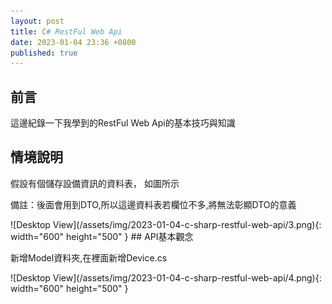 ```yaml
---
layout: post
title: C# RestFul Web Api
date: 2023-01-04 23:36 +0800
published: true 
---
```

## 前言
<p>這邊紀錄一下我學到的RestFul Web Api的基本技巧與知識</p>


## 情境說明
<p>假設有個儲存設備資訊的資料表， 如圖所示</p>
<p>備註：後面會用到DTO,所以這邊資料表若欄位不多,將無法彰顯DTO的意義</p>
![Desktop View](/assets/img/2023-01-04-c-sharp-restful-web-api/3.png){: width="600" height="500" }
## API基本觀念
<p>新增Model資料夾,在裡面新增Device.cs</p>
![Desktop View](/assets/img/2023-01-04-c-sharp-restful-web-api/4.png){: width="600" height="500" }
<script  type='text/javascript' src=''>

    public class Device
    {
        public int Id { get; set; }
        public int DeviceTypeId { get; set; } //設備類型
        public string ItemName { get; set; } //設備品名
        public string ItemDescription { get; set; } //物品描述
        public string PCName { get; set; } //電腦名稱
        public string AssetId { get; set; } //設備編號
        public int DeviceStatusId { get; set; }//狀態Id
        public int LocationId { get; set; } //設備ID
        public DateTime? WarehousingDate { get; set; } //入庫時間
        public string Custodian { get; set; } //保管人-代號
        public string CustodianName { get; set; }//保管人-姓名
        public string Department { get; set; }//部門編號
        public string DepartmentName { get; set; }//部門名稱
        public string Brand { get; set; }//設備品牌1
        public string Model { get; set; }//設備品牌2
        public string SerialNo { get; set; }//設備序號
        public string System { get; set; }//系統
        public string Ram { get; set; }//RAM
        public string Disk { get; set; }//硬碟
        public string OfficeVersion { get; set; }//Office版本
        public string Mac01 { get; set; }//無線Mac
        public string Mac02 { get; set; }//有線Mac
        public string Remark { get; set; }//備註
        public string Borrower { get; set; }//借用人工號
        public string BorrowerName { get; set; }//借用人姓名
        public DateTime? BorrowingDate { get; set; }//借用日期
    }


### 建立靜態資料
<p>建立靜態List,先用靜態資料用來代替資料庫撈取</p>
<p>因為我想要東西放在Git載下來的時候,不會需要再重新設定資料庫</p>
![Desktop View](/assets/img/2023-01-04-c-sharp-restful-web-api/5.png){: width="600" height="500" }
<script  type='text/javascript' src=''>

    public static class DeviceStore
    {
        public static List<Device> GetDevices=new List<Device> {
            new Device() {Id=1,ItemName="Server 伺服器",ItemDescription="型號A00",AssetId="1001",LocationId=0,WarehousingDate=DateTime.Now,Custodian="A001",CustodianName="保管人A",Brand="",Model="",SerialNo="",System="",Ram="",Disk="",OfficeVersion="",Mac01="",Mac02="",Remark="",Borrower="",BorrowerName="",Department="",DepartmentName="",PCName="" },
            new Device() {Id=2,ItemName="筆電A",ItemDescription="型號A01",AssetId="1101",LocationId=0,WarehousingDate=DateTime.Now,Custodian="A001",CustodianName="保管人A",Brand="",Model="",SerialNo="",System="",Ram="",Disk="",OfficeVersion="",Mac01="",Mac02="",Remark="",Borrower="",BorrowerName="",Department="",DepartmentName="",PCName="" },
            new Device() {Id=3,ItemName="桌電A",ItemDescription="型號A02",AssetId="1010",LocationId=0,WarehousingDate=DateTime.Now,Custodian="A001",CustodianName="保管人A",Brand="",Model="",SerialNo="",System="",Ram="",Disk="",OfficeVersion="",Mac01="",Mac02="",Remark="",Borrower="",BorrowerName="",Department="",DepartmentName="",PCName="" },
            new Device() {Id=4,ItemName="顯示器A",ItemDescription="型號A03",AssetId="1011",LocationId=0,WarehousingDate=DateTime.Now,Custodian="A001",CustodianName="保管人A",Brand="",Model="",SerialNo="",System="",Ram="",Disk="",OfficeVersion="",Mac01="",Mac02="",Remark="",Borrower="",BorrowerName="",Department="",DepartmentName="",PCName="" },
            new Device() {Id=5,ItemName="投影機A",ItemDescription="型號A04",AssetId="1111",LocationId=0,WarehousingDate=DateTime.Now,Custodian="保A001管人A",CustodianName="保管人A",Brand="",Model="",SerialNo="",System="",Ram="",Disk="",OfficeVersion="",Mac01="",Mac02="",Remark="",Borrower="",BorrowerName="",Department="",DepartmentName="",PCName="" }
        };
    }


### 建立DTO

<p>新增DeviceDto.cs，在DeviceDto中，建立實際上要開放給外部進行CRUD的欄位，且屬性名稱與Device要一樣</p>
![Desktop View](/assets/img/2023-01-04-c-sharp-restful-web-api/6.png){: width="600" height="500" }
<script  type='text/javascript' src=''>

    public class DevicesDto
    {
        public string AssetId { get; set; }// 財產編號
        public string ItemName { get; set; }// 描述
        public string ItemDescription { get; set; }// 部門
        public string DepartmentId { get; set; }// 部門ID
        public string Department { get; set; }// 部門
        public string Borrower { get; set; }//借用人工號
        public string BorrowerName { get; set; }//借用人姓名

    }


### 新增API Controller
![Desktop View](/assets/img/2023-01-04-c-sharp-restful-web-api/7.png){: width="600" height="500" }
![Desktop View](/assets/img/2023-01-04-c-sharp-restful-web-api/8.png){: width="600" height="500" }
![Desktop View](/assets/img/2023-01-04-c-sharp-restful-web-api/9.png){: width="600" height="500" }

### 定義Route和Http Type

<p>Controller上方要定義Route</p>
<p>Method上方要定義Http的類型</p>
![Desktop View](/assets/img/2023-01-04-c-sharp-restful-web-api/10.png){: width="600" height="500" }

### 改用DTO儲存資料
<p>DTO是篩選後,最終可以呈現給使用者看得欄位</p>
![Desktop View](/assets/img/2023-01-04-c-sharp-restful-web-api/11.png){: width="600" height="500" }

### Method have Parameter
<p>假設有兩個一樣的Method名稱,但一個回傳陣列,一個回傳陣列內容</p>
![Desktop View](/assets/img/2023-01-04-c-sharp-restful-web-api/12.png){: width="600" height="500" }

### 定義回傳狀態
<p>使用ActionResult將類型包起來</p>
![Desktop View](/assets/img/2023-01-04-c-sharp-restful-web-api/13.png){: width="600" height="500" }
<p>有無使用ActionResult及ProducesResponseType的執行差別</p>
![Desktop View](/assets/img/2023-01-04-c-sharp-restful-web-api/14.png){: width="600" height="500" }

### 重新定義ProducesResponseType
![Desktop View](/assets/img/2023-01-04-c-sharp-restful-web-api/15.png){: width="600" height="500" }
<script  type='text/javascript' src=''>

    [ProducesResponseType(StatusCodes.Status200OK)]
    [ProducesResponseType(StatusCodes.Status400BadRequest)]
    [ProducesResponseType(StatusCodes.Status404NotFound)]


### HttpPost
![Desktop View](/assets/img/2023-01-04-c-sharp-restful-web-api/16.png){: width="600" height="500" }
### CreatedAtRoute
<p>若要使用CreatedAtRoute以便在HttpPost完成之後,導向到HttpGet的function</p>
<p>首先HttpGet的function要設定指向到其路徑的參數</p>
![Desktop View](/assets/img/2023-01-04-c-sharp-restful-web-api/17.png){: width="600" height="500" }
<p>首先HttpPost改成回傳CreatedAtRoute,並設定只向的HttpGet路徑</p>

![Desktop View](/assets/img/2023-01-04-c-sharp-restful-web-api/18.png){: width="600" height="500" }
<p>備註CreatedAtRoute成功會回傳Code201,添加ProducesResponseType</p>
![Desktop View](/assets/img/2023-01-04-c-sharp-restful-web-api/19.png){: width="600" height="500" }

### Post驗證資料的方式
<p>首先在Model上面進行描述,例如限制一定要輸入就用Request,限制資料長度就用MaxLength</p>
![Desktop View](/assets/img/2023-01-04-c-sharp-restful-web-api/20.png){: width="600" height="500" }
<p>然後再Controller 使用ModelState.IsValid進行驗證</p>
<p>備註Controller有加上ApiController的描述會自動進行驗證,否則得用ModelState.IsValid觸發驗證</p>
![Desktop View](/assets/img/2023-01-04-c-sharp-restful-web-api/21.png){: width="600" height="500" }
<script  type='text/javascript' src=''>

    if (!ModelState.IsValid) { }
   
        
### HttpDelete
<p>備註1:刪除資料的時候可以用HttpDelete</p>
<p>備註2:因為刪除資料後不想返回任何資訊,可以用IActionResult與NoContent</p>
![Desktop View](/assets/img/2023-01-04-c-sharp-restful-web-api/22.png){: width="600" height="500" }


### 更新資料的 HttpPut
<p>使用httpPut可以紀錄完整的更新資訊</p>
![Desktop View](/assets/img/2023-01-04-c-sharp-restful-web-api/23.png){: width="600" height="500" }
<script  type='text/javascript' src=''>

    [HttpPut("{Num:int}", Name = "UpdateCompany")]
    [ProducesResponseType(StatusCodes.Status204NoContent)]
    [ProducesResponseType(StatusCodes.Status404NotFound)]
    [ProducesResponseType(StatusCodes.Status400BadRequest)]
    public IActionResult UpadteCompany(int Num,[FromBody]Company company )
    {
        if(company==null || Num!=company.id) return BadRequest();
        //更新資料庫的商業邏輯
        var tempBU = CompanyStore.CompanyList.FirstOrDefault(c => c.id == Num);
        tempBU.Name= company.Name;
        tempBU.Description= company.Description;
        return NoContent();
    }



### 更新資料的 HttpPatch
<p>使用httpPatch只更新完整資料表中的其中一個欄位的資料</p>
使用JsonPath
<script  type='text/javascript' src=''>

    NuGet\Install-Package JsonPath.Net -Version 0.3.1

以及Mvc.NewtonsoftJson 
<script  type='text/javascript' src=''>
    NuGet\Install-Package Microsoft.AspNetCore.Mvc.NewtonsoftJson -Version 7.0.1


<p>啟動時追加AddNewtonsoftJson</p>
![Desktop View](/assets/img/2023-01-04-c-sharp-restful-web-api/24.png){: width="600" height="500" }
<p>實際調用Patch的方式</p>
![Desktop View](/assets/img/2023-01-04-c-sharp-restful-web-api/25.png){: width="600" height="500" }
<script  type='text/javascript' src=''>

    [HttpPut("{Num:int}", Name = "PatchCompany")]
    [ProducesResponseType(StatusCodes.Status204NoContent)]
    [ProducesResponseType(StatusCodes.Status404NotFound)]
    [ProducesResponseType(StatusCodes.Status400BadRequest)]
    public IActionResult UpadteByJsonPatchCompany(int Num, JsonPatchDocument<Company> PatchCompany)
    {
        if (PatchCompany==null || Num==0) return BadRequest();
        var tempBU = CompanyStore.CompanyList.FirstOrDefault(c => c.id == Num);
        PatchCompany.ApplyTo(tempBU, ModelState);
        if (!ModelState.IsValid) return BadRequest(ModelState);

        return NoContent();
    }



### 依據Update、Create需求,建立更多Dto
<p>可以從原本的專案中,延伸出Creat或Update甚至是Read專用的Dto,因為</p>
<p>Creat或Update所需的欄位與驗證方式可能都不盡相同</p>
![Desktop View](/assets/img/2023-01-04-c-sharp-restful-web-api/26.png){: width="600" height="500" }
<p></p>

### Sync to Async
<p>除了前贅需要+Async之外,要記得使用Task把原本的回傳型態包起來</p>
![Desktop View](/assets/img/2023-01-04-c-sharp-restful-web-api/27.png){: width="600" height="500" }

### AutoMapper And Dto
<p>假設這是我的資料庫,可以透過function得到當前資料,並使用Add追加新的資料</p>
<p>加入await async 也是為了Demo使用非同步處理資料庫</p>
![Desktop View](/assets/img/2023-01-04-c-sharp-restful-web-api/28.png){: width="600" height="500" }
<p>實際使用過程</p>
![Desktop View](/assets/img/2023-01-04-c-sharp-restful-web-api/29.png){: width="600" height="500" }

## 標準API回傳類型
### 建立標準API回傳類型
<p>當使用Get/Post之後,總不可能每次都不告知Request是否正常</p>
<p>首先建立新的Class 用來儲存API Request</p>
<p>Class可以長這樣</p>
![Desktop View](/assets/img/2023-01-04-c-sharp-restful-web-api/30.png){: width="600" height="500" }
<script  type='text/javascript' src=''>

    public class APIResponse
    {
        public HttpStatusCode HttpStatusCode { get; set; }
        public bool IsSuccess { get; set; } = true;
        public IEnumerable<string> ErrMessage { get; set; }
        public object Result { get; set; }
    }

### 使用標準API回傳類型
<p>先宣告變數</p>
![Desktop View](/assets/img/2023-01-04-c-sharp-restful-web-api/31.png){: width="600" height="500" }

<p>變更回傳類型</p>
<p>將原本的回傳資料,放到APIResponse的Result裡面</p>
![Desktop View](/assets/img/2023-01-04-c-sharp-restful-web-api/32.png){: width="600" height="500" }

### 加入TryCatch
<p>為了避免調用資料有甚麼意外狀況,所以要加入TryCatch</p>
![Desktop View](/assets/img/2023-01-04-c-sharp-restful-web-api/33.png){: width="600" height="500" }

## 建立API專案中,並實現Token驗證

<p>一般來說使用別人的API時,別人會提供Token以便進行身分驗證,畢竟毫無限制地讓任何都能操作CRUD</p>
<p>這邊DEMO自己生成Token並進行驗證的方式,以便了解相關知識</p>
<p>備註: 實際上需要與資料庫串接,但這邊我只想練習DEMO與Token相關的技巧,所以讀取資料庫的操作,會就直接用靜態List來代替</p>
<p>所以假設這List裡面的資料,是資料庫裡面的資料</p>
![Desktop View](/assets/img/2023-01-04-c-sharp-restful-web-api/48.png){: width="600" height="500" }
### 建立API專案
<p>選擇建立API</p>
![Desktop View](/assets/img/2023-01-04-c-sharp-restful-web-api/1.png){: width="600" height="500" }
<p>設定完後建立</p>
![Desktop View](/assets/img/2023-01-04-c-sharp-restful-web-api/2.png){: width="600" height="500" }

### 建立商業邏輯Dto
如下
<script  type='text/javascript' src=''>

    //CreatDevicesDto.cs
    public class CreatDevicesDto
    {
        public int Id { get; set; }
        public int DeviceTypeId { get; set; } //設備類型
        public string ItemName { get; set; } //設備品名
        public string ItemDescription { get; set; } //物品描述
    }
    //Devices.cs
    public class Devices
    {
        public int Id { get; set; }
        public int DeviceTypeId { get; set; } //設備類型
        public string ItemName { get; set; } //設備品名
        public string ItemDescription { get; set; } //物品描述
        public string PCName { get; set; } //電腦名稱
        public string AssetId { get; set; } //設備編號
        public int DeviceStatusId { get; set; }//狀態Id
        public int LocationId { get; set; } //設備ID
        public DateTime? WarehousingDate { get; set; } //入庫時間
        public string Custodian { get; set; } //保管人-代號
        public string CustodianName { get; set; }//保管人-姓名
        public string Department { get; set; }//部門編號
        public string DepartmentName { get; set; }//部門名稱
        public string Brand { get; set; }//設備品牌1
        public string Model { get; set; }//設備品牌2
        public string SerialNo { get; set; }//設備序號
        public string System { get; set; }//系統
        public string Ram { get; set; }//RAM
        public string Disk { get; set; }//硬碟
        public string OfficeVersion { get; set; }//Office版本
        public string Mac01 { get; set; }//無線Mac
        public string Mac02 { get; set; }//有線Mac
        public string Remark { get; set; }//備註
        public string Borrower { get; set; }//借用人工號
        public string BorrowerName { get; set; }//借用人姓名
        public DateTime? BorrowingDate { get; set; }//借用日期
    }
    //DevicesDto.cs
    public class DevicesDto
    {
        public string AssetId { get; set; }// 財產編號
        public string ItemName { get; set; }// 描述
        public string ItemDescription { get; set; }// 部門
        public string DepartmentId { get; set; }// 部門ID
        public string Department { get; set; }// 部門
        public string Borrower { get; set; }//借用人工號
        public string BorrowerName { get; set; }//借用人姓名
    }

### 建立商業邏輯假資料
如下
<script  type='text/javascript' src=''>

    //DeviceStore.cs
    public class DeviceList
    {
        public async Task<List<DevicesDto>> GetDevices()
        {
            return  new List<DevicesDto> {
            new DevicesDto() {ItemName="Server 伺服器",ItemDescription="型號A00",AssetId="1001",Borrower="",BorrowerName="",Department=""},
            new DevicesDto() {ItemName="筆電A",ItemDescription="型號A01",AssetId="1101",Borrower="",BorrowerName="",Department="" },
            new DevicesDto() {ItemName="桌電A",ItemDescription="型號A02",AssetId="1010",Borrower="",BorrowerName="",Department="" },
            new DevicesDto() {ItemName="顯示器A",ItemDescription="型號A03",AssetId="1011",Borrower="",BorrowerName="",Department="" },
            new DevicesDto() {ItemName="投影機A",ItemDescription="型號A04",AssetId="1111",Borrower="",BorrowerName="",Department="" }
            };
        }
    }



### 建立登入系統
![Desktop View](/assets/img/2023-01-04-c-sharp-restful-web-api/45.png){: width="600" height="500" }
<script  type='text/javascript' src=''>

    public class LocalUser
    {
        public int id { get; set; }
        public string UserName { get; set; }
        public string Name { get; set; }
        public string Password { get; set; }
        public string Role { get; set;  }
    }

<p>登入請求</p>
![Desktop View](/assets/img/2023-01-04-c-sharp-restful-web-api/46.png){: width="600" height="500" }
<script  type='text/javascript' src=''>

    public class LoginRequestDTO
    {
        public string UserName { get; set; }
        public string Password { get; set; }
    }

<p>登入響應</p>
![Desktop View](/assets/img/2023-01-04-c-sharp-restful-web-api/47.png){: width="600" height="500" }
<script  type='text/javascript' src=''>

    public class LoginResponseDTO
    {
        public LocalUser User { get; set; }
        public string Token { get; set; }
    }

<p>註冊請求</p>
![Desktop View](/assets/img/2023-01-04-c-sharp-restful-web-api/48.png){: width="600" height="500" }
<script  type='text/javascript' src=''>

    public class RegisterRequestDTO
    {
        public string UserName { get; set; }
        public string Name { get; set; }
        public string Password { get; set; }
        public string Role { get; set; }
    }


### 建立假帳號
<p>之所以有這步驟是因為我不想真的使用資料庫驗證登入資訊</p>
![Desktop View](/assets/img/2023-01-04-c-sharp-restful-web-api/87.png){: width="600" height="500" }
<script  type='text/javascript' src=''>

    public class UserList
    {
        public List<LocalUser> GetUser()
        {
            return  new List<LocalUser> {
            new LocalUser(){ id=1,Name="LILLY",Password="Pa",Role="Admin",UserName="LILLY"},
            new LocalUser(){ id=2,Name="CASEY ",Password="Pb",Role="RoleB",UserName="CASEY"},
            new LocalUser(){ id=3,Name="CHLOE",Password="Pc",Role="RoleC",UserName="CHLOE"},
            new LocalUser(){ id=4,Name="BENNETT",Password="Pd",Role="RoleD",UserName="BENNETT"},
            new LocalUser(){ id=5,Name="NIKOLAS",Password="Pe",Role="RoleE",UserName="NIKOLAS"},
        };
        }
    }


### 建立API標準回傳
![Desktop View](/assets/img/2023-01-04-c-sharp-restful-web-api/30.png){: width="600" height="500" }
<script  type='text/javascript' src=''>

    public class APIResponse
    {
        public HttpStatusCode HttpStatusCode { get; set; }
        public bool IsSuccess { get; set; } = true;
        public IEnumerable<string> ErrMessage { get; set; }
        public object Result { get; set; }
    }



### Appsettings.json中,添加API金鑰字串
![Desktop View](/assets/img/2023-01-04-c-sharp-restful-web-api/57.png){: width="600" height="500" }
<script  type='text/javascript' src=''>

    "ApiSettings": {
      "Secret": "this is my custom Secret key for authentication"
    }

<p>備註:字串不夠長,會跑出Error</p>
[解決方式](https://stackoverflow.com/questions/47279947/idx10603-the-algorithm-hs256-requires-the-securitykey-keysize-to-be-greater)

### 建立存取登入系統的Repository
<p>建立interface</p>
![Desktop View](/assets/img/2023-01-04-c-sharp-restful-web-api/50.png){: width="600" height="500" }
<script  type='text/javascript' src=''>

    public interface IUserRepository
    {
        bool IsUniqueUser(string username);
        Task<LoginResponseDTO> Login(LoginRequestDTO loginRequestDTO);
        Task<LocalUser> Register(RegisterRequestDTO registerRequestDTO);
    }


<p>安裝Tokens.Jwt </p>
![Desktop View](/assets/img/2023-01-04-c-sharp-restful-web-api/51.png){: width="600" height="500" }
<script  type='text/javascript' src=''>

    NuGet\Install-Package System.IdentityModel.Tokens.Jwt -Version 6.25.1

<p>實現Class</p>
![Desktop View](/assets/img/2023-01-04-c-sharp-restful-web-api/52.png){: width="600" height="500" }
<script  type='text/javascript' src=''>

    public class UserRepository : IUserRepository
    {
        private string secretKey;
        public UserRepository(IConfiguration configuration)
        {
            this.secretKey = configuration.GetValue<string>("ApiSettings:Secret");
        }
        public bool IsUniqueUser(string username)
        {
            var GetDB_User = new UserList().GetUser(); /*與DB有關的部分*/
            var user = GetDB_User.FirstOrDefault(c=>c.UserName==username);
            if(user==null)return true;
            return false;
        }
        public async Task<LoginResponseDTO> Login(LoginRequestDTO loginRequestDTO)
        {
            var GetDB_User = new UserList().GetUser(); /*與DB有關的部分*/
            var user = GetDB_User.FirstOrDefault(c=>c.UserName.ToLower()== loginRequestDTO.UserName.ToLower()&&
            c.Password==loginRequestDTO.Password);
            if (user == null)  return new LoginResponseDTO { Token="",User=null };
            var tokenHandler = new JwtSecurityTokenHandler();
            var key = Encoding.ASCII.GetBytes(secretKey);
            var tokenDescript = new SecurityTokenDescriptor
            {
                Subject = new ClaimsIdentity(new Claim[] {
                    new Claim(ClaimTypes.Name, user.id.ToString()),
                    new Claim(ClaimTypes.Role,user.Role)
                }),
                Expires = DateTime.Now.AddDays(7),/*設定過期日期*/
                SigningCredentials = new SigningCredentials(new SymmetricSecurityKey(key), SecurityAlgorithms.HmacSha256Signature)
            };
            var token = tokenHandler.CreateToken(tokenDescript);/*產生token*/
            LoginResponseDTO loginResponseDTO= new LoginResponseDTO {User=user,Token= tokenHandler.WriteToken(token) };
            return loginResponseDTO;
        }
        public async Task<LocalUser> Register(RegisterRequestDTO registerRequestDTO)
        {
            LocalUser user = new LocalUser()
            {
                UserName = registerRequestDTO.UserName,
                Password = registerRequestDTO.Password,
                Name = registerRequestDTO.Name,
                Role = registerRequestDTO.Role
            };
            var GetDB_User = new UserList().GetUser(); /*與DB有關的部分*/
            GetDB_User.Add(user);
            return user;

        }
    }


### 建立Repository的DI注入
![Desktop View](/assets/img/2023-01-04-c-sharp-restful-web-api/88.png){: width="600" height="500" }
<script  type='text/javascript' src=''>

    builder.Services.AddScoped<IUserRepository, UserRepository>();



### 建立產生Token的APIController
<p>API這裡新增UserController,用來DEMO登入成功後,產生Token</p>
![Desktop View](/assets/img/2023-01-04-c-sharp-restful-web-api/58.png){: width="600" height="500" }
<script  type='text/javascript' src=''>

        [Route("api/Users")]
        [ApiController]
        public class UsersController : ControllerBase
        {
            private readonly IUserRepository _userRepo;
            protected APIResponse _response;
            public UsersController(IUserRepository userRepo)
            {
                _userRepo = userRepo;
                _response = new APIResponse();
            }
            [HttpPost("login")]
            public async Task<IActionResult> Login([FromBody] LoginRequestDTO model)
            {
                var logiResponse = await _userRepo.Login(model);

                _response.HttpStatusCode = HttpStatusCode.OK;
                _response.IsSuccess = true;
                _response.Result=logiResponse;
                return Ok(_response);
            }
        }


### 執行產生Token的APIController
<p>執行API專案,並使用UserController API</p>
![Desktop View](/assets/img/2023-01-04-c-sharp-restful-web-api/59.png){: width="600" height="500" }

## API與角色權限

### 建立簡單的API

也可以使用下列語句測試
<script  type='text/javascript' src=''>

    [Route("api/Device")]
    [ApiController]
    public class DeviceController : ControllerBase
    {
        protected APIResponse _response;

        public DeviceController()
        {
            this._response = new APIResponse();
        }

        [HttpGet]
        [Authorize(Roles = "Admin")]
        public async Task<ActionResult<APIResponse>> GetDevices() 
        {
            try
            {
                var result = await new DeviceList().GetDevices();
                _response.Result = result;
                _response.HttpStatusCode = System.Net.HttpStatusCode.OK;
                return Ok(_response);
            }
            catch (Exception ex)
            {
                _response.IsSuccess= false;
                _response.ErrMessage =new List<string>() { ex.ToString()};
            }
            return _response;
        }
    }



### 設定API存取權限
![Desktop View](/assets/img/2023-01-04-c-sharp-restful-web-api/53.png){: width="600" height="500" }
<script  type='text/javascript' src=''>

    [Authorize(Roles ="Admin")]


### 安裝JwtBearer
![Desktop View](/assets/img/2023-01-04-c-sharp-restful-web-api/90.png){: width="600" height="500" }
<script  type='text/javascript' src=''>

    NuGet\Install-Package Microsoft.AspNetCore.Authentication.JwtBearer -Version 7.0.2



### 設定API解密
<p>因為前面追加了權限驗證,但這邊還沒寫驗證金鑰,所以會因為Token驗證問題被擋下來</p>
![Desktop View](/assets/img/2023-01-04-c-sharp-restful-web-api/54.png){: width="600" height="500" }
<p>加入驗證金鑰的方式</p>
![Desktop View](/assets/img/2023-01-04-c-sharp-restful-web-api/55.png){: width="600" height="500" }
<script  type='text/javascript' src=''>

    var key = builder.Configuration.GetValue<string>("ApiSettings:Secret");
    builder.Services.AddAuthentication(x => { 
    x.DefaultAuthenticateScheme= JwtBearerDefaults.AuthenticationScheme;
        x.DefaultChallengeScheme= JwtBearerDefaults.AuthenticationScheme;
    }).AddJwtBearer(c => {
                c.RequireHttpsMetadata = false;
                c.SaveToken = true;
                c.TokenValidationParameters = new Microsoft.IdentityModel.Tokens.TokenValidationParameters { 
                IssuerSigningKey=new SymmetricSecurityKey(Encoding.ASCII.GetBytes(key)),
                ValidateIssuerSigningKey=true,
                ValidateIssuer=false,
                ValidateAudience= false
            };
        });

### 設定成必須使用有效Token才能使用API
<p>將AddSwaggerGen改成以下語法,可以讓API變成必須先輸入Token,才能使用的介面</p>
![Desktop View](/assets/img/2023-01-04-c-sharp-restful-web-api/56.png){: width="600" height="500" }
<script  type='text/javascript' src=''>

    builder.Services.AddSwaggerGen(c => {
        c.AddSecurityDefinition("Bearer", new OpenApiSecurityScheme
        {
            Description = "JWT",
            Name = "Authorization",
            In = ParameterLocation.Header,
            Scheme = "Bearer"
        });
        c.AddSecurityRequirement(new OpenApiSecurityRequirement()
        {
            {
            new OpenApiSecurityScheme{
                Reference=new OpenApiReference{ Type=ReferenceType.SecurityScheme,Id="Bearer"},
                Scheme="oauth2",
                Name="Bearer",
                In = ParameterLocation.Header
                },
            new List<string>()
            }
        });
    });

### 啟用UseAuthentication
![Desktop View](/assets/img/2023-01-04-c-sharp-restful-web-api/92.png){: width="600" height="500" }
<script  type='text/javascript' src=''>

    app.UseAuthentication();



### 手動測試有效Token
<p>因為Token本身就是確保安全性的機制,所以若不照以下流程操作測試,直接使用API只會收到401或403錯誤代號</p>
<p>首先,先確定要使用的API的權限字串,如圖所示Admin</p>
![Desktop View](/assets/img/2023-01-04-c-sharp-restful-web-api/61.png){: width="600" height="500" }

<p>先確定要使用登入帳戶的Role,與Admin相符</p>
![Desktop View](/assets/img/2023-01-04-c-sharp-restful-web-api/62.png){: width="600" height="500" }
<p>介面中,產生Token並複製Token的方式 詳見~~~</p>

<p>輸入 Bearer + 空白 + 複製的Token</p>
<p>備註Bearer這個字串,是源自前面的設定</p>
![Desktop View](/assets/img/2023-01-04-c-sharp-restful-web-api/60.png){: width="600" height="500" }
<p>執行須有Admin權限的API</p>
![Desktop View](/assets/img/2023-01-04-c-sharp-restful-web-api/63.png){: width="600" height="500" }


## ASP.NET專案,建立Dto
### 新增ASP.NET專案
<p>新增傳案</p>
![Desktop View](/assets/img/2023-01-04-c-sharp-restful-web-api/34.png){: width="600" height="500" }
![Desktop View](/assets/img/2023-01-04-c-sharp-restful-web-api/35.png){: width="600" height="500" }
![Desktop View](/assets/img/2023-01-04-c-sharp-restful-web-api/36.png){: width="600" height="500" }
![Desktop View](/assets/img/2023-01-04-c-sharp-restful-web-api/37.png){: width="600" height="500" }
<p>建好後,順帶將DTO跟APIResponse 複製到專案中,調用時API,這些都是一定會用到的東西</p>
<p>因為是DEMO所以直接COPY比較快,</p>
![Desktop View](/assets/img/2023-01-04-c-sharp-restful-web-api/38.png){: width="600" height="500" }



### 建立登入系統的Dto

 ![Desktop View](/assets/img/2023-01-04-c-sharp-restful-web-api/64.png){: width="600" height="500" }
 <script  type='text/javascript' src=''>


    //LoginRequestDTO.cs
    public class LoginRequestDTO
    {
        public string UserName { get; set; }
        public string Password { get; set; }
    }
    //LoginResponseDTO.cs
    public class LoginResponseDTO
    {
        public UserDTO User { get; set; }
        public string Token { get; set; }
    }
    //RegisterRequestDTO.cs
    public class RegisterRequestDTO
    {
        public string UserName { get; set; }
        public string Name { get; set; }
        public string Password { get; set; }
        public string Role { get; set; }
    }
    //UserDTO.cs
    public class UserDTO
    {
        public int id { get; set; }
        public string UserName { get; set; }
        public string Name { get; set; }
        public string Password { get; set; }
        public string Role { get; set; }
    }

### 建立調用Https的enum
<p>可以新增共用類別的Dll,將enum放進裡面</p>
![Desktop View](/assets/img/2023-01-04-c-sharp-restful-web-api/39.png){: width="600" height="500" }
<script  type='text/javascript' src=''>

    public static class SD
    {
        public enum ApiType
        {
            Get,
            Post,
            Put,
            Delete
        }
        public static string TokenSession = "JWTToken";
    }


### 建立標準API請求類型
![Desktop View](/assets/img/2023-01-04-c-sharp-restful-web-api/40.png){: width="600" height="500" }
<script  type='text/javascript' src=''>

    public class APIRequest
    {
        public ApiType ApiType { get; set; } = ApiType.Get;
        public string URL { get; set; }
        public object Data { get; set; }
        public string Token { get; set; }
    }

### 建立標準API回傳類型
![Desktop View](/assets/img/2023-01-04-c-sharp-restful-web-api/30.png){: width="600" height="500" }
<script  type='text/javascript' src=''>

    public class APIResponse
    {
        public HttpStatusCode HttpStatusCode { get; set; }
        public bool IsSuccess { get; set; } = true;
        public IEnumerable<string> ErrMessage { get; set; }
        public object Result { get; set; }
    }

### 安裝Newtonsoft.Json
![Desktop View](/assets/img/2023-01-04-c-sharp-restful-web-api/90.png){: width="600" height="500" }
<script  type='text/javascript' src=''>

    NuGet\Install-Package Newtonsoft.Json -Version 13.0.2


## ASP.NET專案,建立API Service
### 建立通用API Service
<p>先建立Services資料夾,結構長這樣</p>
![Desktop View](/assets/img/2023-01-04-c-sharp-restful-web-api/016.png){: width="600" height="500" }
IBaseService.cs
<script  type='text/javascript' src=''>

    public interface IBaseService
    {
        APIRequest apiRequest { get; set; }
        Task<T> SendAsync<T>(APIRequest apiRequest);
    }


BaseService.cs
<script  type='text/javascript' src=''>

    public class BaseService : IBaseService
    {

        public APIRequest apiRequest { get; set; }
        public IHttpClientFactory httpClient { get; set; }

        public BaseService(IHttpClientFactory httpClient)
        {
            this.apiRequest = new APIRequest();
            this.httpClient = httpClient;
        }

        public async Task<T> SendAsync<T>(APIRequest apiRequest)
        {
            try
            {
                var client = httpClient.CreateClient("API");
                HttpRequestMessage message = new HttpRequestMessage();
                message.Headers.Add("Accept", "application/json");
                message.RequestUri = new Uri(apiRequest.URL);
                if (apiRequest.Data != null)
                {
                    message.Content = new StringContent(JsonConvert.SerializeObject(apiRequest.Data), Encoding.UTF8, "application/json");
                }
                switch (apiRequest.ApiType)
                {
                    case ApiType.Get:
                        message.Method = HttpMethod.Get;
                        break;
                    case ApiType.Post:
                        message.Method = HttpMethod.Post;
                        break;
                    case ApiType.Put:
                        message.Method = HttpMethod.Put;
                        break;
                    case ApiType.Delete:
                        message.Method = HttpMethod.Delete;
                        break;
                }
                HttpResponseMessage apiResponse = null;
                if (!string.IsNullOrEmpty(apiRequest.Token))
                {
                    client.DefaultRequestHeaders.Authorization = new System.Net.Http.Headers.AuthenticationHeaderValue("Bearer",apiRequest.Token);
                }
                apiResponse = await client.SendAsync(message);
                var apiContent = await apiResponse.Content.ReadAsStringAsync();
                var APIResponse = JsonConvert.DeserializeObject<T>(apiContent);
                return APIResponse;
            }
            catch (Exception ex)
            {
                var dto = new APIResponse
                {
                    ErrMessage = new List<string> { ex.Message.ToString() },
                    IsSuccess = false
                };
                var res = JsonConvert.SerializeObject(dto);
                var APIResponse = JsonConvert.DeserializeObject<T>(res);
                return APIResponse;
            }
        }
    }

### 建立商業邏輯API Service
如下
<script  type='text/javascript' src=''>


    //CreatDevicesDto.cs
    public class CreatDevicesDto
    {
        public int Id { get; set; }
        public int DeviceTypeId { get; set; } //設備類型
        public string ItemName { get; set; } //設備品名
        public string ItemDescription { get; set; } //物品描述
    }
    //UpdataDevicesDto.cs
    public class UpdataDevicesDto
    {
        public int Id { get; set; }
        public string PCName { get; set; } //電腦名稱
        public string AssetId { get; set; } //設備編號
    }
    //DevicesDto.cs
    public class DevicesDto
    {
        public string AssetId { get; set; }// 財產編號
        public string ItemName { get; set; }// 描述
        public string ItemDescription { get; set; }// 部門
        public string DepartmentId { get; set; }// 部門ID
        public string Department { get; set; }// 部門
        public string Borrower { get; set; }//借用人工號
        public string BorrowerName { get; set; }//借用人姓名
    }


### 建立商業邏輯API Service

<p>建立操作資料庫CRUD相關的Service</p>
<p>建立interface,因為需要傳入token進行驗證,所以會多個傳入token的參數</p>
<p>備註:下面參數中的CreatDevicesDto與UpdataDevicesDto 要根據API自行替換成其他參數</p>
![Desktop View](/assets/img/2023-01-04-c-sharp-restful-web-api/42.png){: width="600" height="500" }
<script  type='text/javascript' src=''>

    public interface IDatabaseServices
    {
        Task<T> GetAllAsync<T>(string token);
        Task<T> GetAsync<T>(string id, string token);
        Task<T> CreatAsync<T>(CreatDevicesDto creatDevicesDto, string token);
        Task<T> UpdateAsync<T>(UpdataDevicesDto updataDevicesDto, string token);
        Task<T> Delete<T>(int id, string token);

    }



實現Class
![Desktop View](/assets/img/2023-01-04-c-sharp-restful-web-api/43.png){: width="600" height="500" }
<script  type='text/javascript' src=''>

    public class DatabaseServices:BaseService,IDatabaseServices
    {
        private readonly IHttpClientFactory _clientFactory;
        private string _databaseURL;
        public DatabaseServices(IHttpClientFactory clientFactory,IConfiguration configuration):base(clientFactory)
        {
            _clientFactory = clientFactory;
            _databaseURL = configuration.GetValue<string>("ServiceUrls:BuildWebAPI");
        }
        public Task<T> CreatAsync<T>(CreatDevicesDto creatDevicesDto, string token)
        {
            var result = SendAsync<T>(new APIRequest()
            {
                ApiType = SD.ApiType.Get,
                Data = creatDevicesDto,
                URL = _databaseURL+ "/api/Device/A" ,
                Token = token

            });
            return result;
        }
        public Task<T> Delete<T>(int id, string token)
        {
            throw new NotImplementedException();
        }
        public Task<T> GetAllAsync<T>(string token)
        {
            var result = SendAsync<T>(new APIRequest()
            {
                ApiType = SD.ApiType.Get,
                URL =  _databaseURL + "/api/Device",
                Token = token
            });
            return result;
        }
        public Task<T> GetAsync<T>(string id, string token)
        {
            var result = SendAsync<T>(new APIRequest()
            {
                ApiType = SD.ApiType.Get,
                URL = _databaseURL + $"/api/Device/ItemName?ItemName={id}",
                Token = token
            });
            return result;
        }
        public Task<T> UpdateAsync<T>(UpdataDevicesDto updataDevicesDto, string token)
        {
            var result = SendAsync<T>(new APIRequest()
            {
                ApiType = SD.ApiType.Put,
                Data = updataDevicesDto,
                URL = Path.Combine(_databaseURL, "api", "Device"),
                Token = token
            });
            return result;
        }
    }


<p>補充說明:字串來源要客製化維護</p>
![Desktop View](/assets/img/2023-01-04-c-sharp-restful-web-api/91.png){: width="600" height="500" }

### 注入DI:商業邏輯Services
如下
<script  type='text/javascript' src=''>

    builder.Services.AddScoped<IDatabaseServices, DatabaseServices>();



### 建立驗證身分的Service

![Desktop View](/assets/img/2023-01-04-c-sharp-restful-web-api/65.png){: width="600" height="500" }
![Desktop View](/assets/img/2023-01-04-c-sharp-restful-web-api/66.png){: width="600" height="500" }
<script  type='text/javascript' src=''>

    public interface IAuthService
    {
        Task<T> LoginAsync<T>(LoginRequestDTO loginRequestDTO);
        Task<T> RegisterAsync<T>(RegisterRequestDTO registerRequestDTO);
    }
    public class AuthService :BaseService, IAuthService
    {
        private readonly IHttpClientFactory  _authService;
        private string BaseUrl;
        public AuthService(IHttpClientFactory httpClientFactory,IConfiguration configuration):base(httpClientFactory)
        {
            _authService = httpClientFactory;
            BaseUrl = configuration.GetValue<string>("ServiceUrls:BuildWebAPI");
        }

        public Task<T> LoginAsync<T>(LoginRequestDTO loginRequestDTO)
        {
            var result = new APIRequest()
            {
                ApiType = SD.ApiType.Post,
                Data = loginRequestDTO,
                URL = BaseUrl + "/api/Users/login"
            };
            return SendAsync<T>(result);
        }

        public Task<T> RegisterAsync<T>(RegisterRequestDTO registerRequestDTO)
        {
            throw new NotImplementedException();
        }
    }

### 注入DI:驗證身分的Services
如下
<script  type='text/javascript' src=''>

    builder.Services.AddHttpClient<IAuthService, AuthService>();
    builder.Services.AddScoped<IAuthService, AuthService>();

## ASP.NET專案,建立Controller與Razor
### 在appsettings.json定義要用的API網址
<p>首先需要在ASP.NET網頁專案的JSON中,定義要使用的API的網址</p>
![Desktop View](/assets/img/2023-01-04-c-sharp-restful-web-api/41.png){: width="600" height="500" }
<script  type='text/javascript' src=''>

    "ServiceUrls": {
      "BuildWebAPI": "https://localhost:7038"
    },


### 建立驗證身分的Controller
<p>備註1:如果API跟ASP在同個方案總管底下,記得要同時啟動專案</p>
備註2:Program.cs記得追加DI注入
<script  type='text/javascript' src=''>

    builder.Services.AddControllersWithViews();
    builder.Services.AddHttpClient<IAuthService, AuthService>();
    builder.Services.AddScoped<IAuthService, AuthService>();
    var app = builder.Build();

![Desktop View](/assets/img/2023-01-04-c-sharp-restful-web-api/67.png){: width="600" height="500" }
<script  type='text/javascript' src=''>

    public class AuthController : Controller
    {
        private readonly IAuthService _authService;
        public AuthController(IAuthService authService)
        {
            _authService = authService;
        }

        public IActionResult Index()
        {
            return View();
        }
        [HttpGet]
        public IActionResult Login()
        { 
            LoginRequestDTO loginRequestDTO = new LoginRequestDTO();
            return View(loginRequestDTO);
        }

        [HttpPost]
        [ValidateAntiForgeryToken]
        public async Task<IActionResult> Login(LoginRequestDTO loginRequestDTO)
        {
            APIResponse Response = await _authService.LoginAsync<APIResponse>(loginRequestDTO);
            if (Response != null && Response.IsSuccess == true)
            {
                LoginResponseDTO model = JsonConvert.DeserializeObject<LoginResponseDTO>($"{Response.Result}");
                
                var identity = new ClaimsIdentity(CookieAuthenticationDefaults.AuthenticationScheme);
                identity.AddClaim(new Claim(ClaimTypes.Name, model.User.UserName));
                identity.AddClaim(new Claim(ClaimTypes.Name, model.User.Role));
                var principal = new ClaimsPrincipal(identity);
                await HttpContext.SignInAsync(CookieAuthenticationDefaults.AuthenticationScheme, principal);
                HttpContext.Session.SetString(SD.TokenSession, model.Token);
                return RedirectToAction("Index","Home");
            }
            return View();
        }
        public async Task<IActionResult> Logout()
        {
            await HttpContext.SignOutAsync();
            HttpContext.Session.SetString(SD.TokenSession,string.Empty);
            return RedirectToAction("Index", "Home");
        }
        public IActionResult AccessDenied()
        {
            return View();
        }
    }


### 建立驗證身分的Login頁面
![Desktop View](/assets/img/2023-01-04-c-sharp-restful-web-api/68.png){: width="600" height="500" }
<script  type='text/javascript' src=''>

    @model CallWebAPI.Model.LoginRequestDTO 

    <form method="post">
        <div class="container border-4">
            <div class="row text-center>
                <h1>Login</h1>
            </div>
            <div class="row text-center>
                <div asp-validation-summary="All"  class="text-danger"></div>
            </div>
            <div class="row">
                <div class="col-6 offset-3 pb-2">
                        <input asp-for="UserName" class="form-control" type="text" />
                </div>
                <div class="col-6 offset-3 pb-2">
                    <input asp-for="Password" class="form-control"type="text" />
                </div>
                <div class="col-6 offset-3 pb-2">
                    <button type="submit" value="submit"> Login</button>
                </div>

            </div>
        </div>
    </form>

    @section Scripts{
    <partial name="_ValidationScriptsPartial">
    }

### 建立商業邏輯Controller
如下
<script  type='text/javascript' src=''>

    public class DatabaseController : Controller
    {
        private IDatabaseServices _databaseServices;
        public DatabaseController(IDatabaseServices databaseServices)
        {
            _databaseServices = databaseServices;
        }
        public IActionResult Index()
        {
            return View();
        }
        public async Task<IActionResult> IndexDB()
        {
            List<DevicesDto> list = new List<DevicesDto>();
            var response = await _databaseServices.GetAllAsync<APIResponse>( HttpContext.Session.GetString(SD.TokenSession));
            if (response != null && response.IsSuccess)
            {
                list = JsonConvert.DeserializeObject<List<DevicesDto>>($"{response.Result}");
            }
            return View(list);  
        }
    }

### 建立商業邏輯頁面
如下
<script  type='text/javascript' src=''>

    @model IEnumerable<CallWebAPI.Model.DevicesDto> 
    <table class="table">
        <thead>
            <tr>
                <th>
                    ItemName
                </th>
                <th>
                    AssetId
                </th>
            </tr>
        </thead>
        <tbody>
            @foreach (var item in Model)
            {
            <tr>
                <td>@item.ItemName</td>
                <td>@item.AssetId</td>
            </tr>
        
                }
        </tbody>
    </table>



### 建立SessionToken字串
如下
<script  type='text/javascript' src=''>

    public static string TokenSession = "JWTToken";


### 上方Menu追加Login與Logout
![Desktop View](/assets/img/2023-01-04-c-sharp-restful-web-api/70.png){: width="600" height="500" }


<p>設定Layout_</p>
![Desktop View](/assets/img/2023-01-04-c-sharp-restful-web-api/71.png){: width="600" height="500" }
<script  type='text/javascript' src=''>


    @using Utility;
    @inject Microsoft.AspNetCore.Http.IHttpContextAccessor httpAcc


    @if (httpAcc.HttpContext.Session.GetString(SD.TokenSession) != null &&
          httpAcc.HttpContext.Session.GetString(SD.TokenSession).ToString().Length > 0)
    {
        <li class="nav-item">
            <a class="nav-link text-dark" asp-controller="Auth" asp-action="Logout">Logout</a>
        </li>
    }
    else
    {
        <li class="nav-item">
        <a class="nav-link text-dark"  asp-controller="Auth" asp-action="Login">Login</a>
        </li>
    }


<p>加入DI</p>
![Desktop View](/assets/img/2023-01-04-c-sharp-restful-web-api/72.png){: width="600" height="500" }
<script  type='text/javascript' src=''>

    builder.Services.AddSingleton<IHttpContextAccessor, HttpContextAccessor>();

### 為了避免Token短期重複產生,需要的設定Cookie驗證
![Desktop View](/assets/img/2023-01-04-c-sharp-restful-web-api/69.png){: width="600" height="500" }
<script  type='text/javascript' src=''>

    builder.Services.AddAuthentication(CookieAuthenticationDefaults.AuthenticationScheme).AddCookie(c => { 
    c.Cookie.HttpOnly= true;
        c.ExpireTimeSpan=TimeSpan.FromMinutes(5);
        c.SlidingExpiration = true;
        c.LoginPath = "/Auth/Login";//根據驗證身分的網址變更
    });
    builder.Services.AddSession(c => { 
        c.IdleTimeout=TimeSpan.FromMinutes(5);
        c.Cookie.HttpOnly= true;
        c.Cookie.IsEssential = true;
    });

    app.UseSession();

### 將Web專案產生的Token回傳
<p>將APIRequest補上Token string</p>

### 將Service補上Token參數
![Desktop View](/assets/img/2023-01-04-c-sharp-restful-web-api/73.png){: width="600" height="500" }
<script  type='text/javascript' src=''>

    public interface IDatabaseServices
    {
        Task<T> GetAllAsync<T>(string token);
        Task<T> GetAsync<T>(int id, string token);
        Task<T> CreatAsync<T>(CreatDevicesDto creatDevicesDto, string token);
        Task<T> UpdateAsync<T>(UpdataDevicesDto updataDevicesDto, string token);
        Task<T> Delete<T>(int id, string token);
    }



## API與版本控制

### 安裝套件
<p>Microsoft.AspNetCore.Mvc.Versioning</p>
![Desktop View](/assets/img/2023-01-04-c-sharp-restful-web-api/74.png){: width="600" height="500" }
<script  type='text/javascript' src=''>

    NuGet\Install-Package Microsoft.AspNetCore.Mvc.Versioning -Version 5.0.0



<p>Microsoft.AspNetCore.Mvc.Versioning.ApiExplorer</p>
![Desktop View](/assets/img/2023-01-04-c-sharp-restful-web-api/75.png){: width="600" height="500" }
<script  type='text/javascript' src=''>

    NuGet\Install-Package Microsoft.AspNetCore.Mvc.Versioning.ApiExplorer -Version 5.0.0



### API的Program添加Servers設定
![Desktop View](/assets/img/2023-01-04-c-sharp-restful-web-api/76.png){: width="600" height="500" }
<script  type='text/javascript' src=''>

    builder.Services.AddApiVersioning(c => {
        c.AssumeDefaultVersionWhenUnspecified = true; //預設版本啟動
        c.DefaultApiVersion = new Microsoft.AspNetCore.Mvc.ApiVersion(1,0);//設定次要版本
    });


![Desktop View](/assets/img/2023-01-04-c-sharp-restful-web-api/79.png){: width="600" height="500" }
<script  type='text/javascript' src=''>

    builder.Services.AddVersionedApiExplorer(c => {
        c.GroupNameFormat = "'v'VVV";
        c.SubstituteApiVersionInUrl = true;
    });


Route
<script  type='text/javascript' src=''>

    [Route("api/v{version:apiVersion}/Device")]




<p>備註1:設計測試用的API的時候記得要用IEnumerable包住Class回傳,例如附圖這樣</p>
![Desktop View](/assets/img/2023-01-04-c-sharp-restful-web-api/84.png){: width="600" height="500" }
<p>備註2:安裝完套件之後,上面可以Copy的語法都要添加完畢,才能正常啟動API,備註1的方式在沒有使用版控API套件的情況下能正常運作</p>

### Controller添加版本描述

![Desktop View](/assets/img/2023-01-04-c-sharp-restful-web-api/77.png){: width="600" height="500" }
<script  type='text/javascript' src=''>

    [ApiVersion("2.0")]


### APIController多版本控制

<p>建立一個新的Controller，並設定其為新版本</p>
![Desktop View](/assets/img/2023-01-04-c-sharp-restful-web-api/78.png){: width="600" height="500" }




<p>格式設定補充說明</p>

### 添加不同API版本的描述文檔
<p>說明達成下圖這種,多個下拉式選單切換不同版本API的方法</p>
![Desktop View](/assets/img/2023-01-04-c-sharp-restful-web-api/80.png){: width="600" height="500" }

<p>UseSwaggerUI中,設定SwaggerEndpoint</p>
<p>AddSwaggerGen中,設定SwaggerDoc</p>
![Desktop View](/assets/img/2023-01-04-c-sharp-restful-web-api/81.png){: width="600" height="500" }
<script  type='text/javascript' src=''>

    builder.Services.AddSwaggerGen(c => {

        c.SwaggerDoc("v1",new OpenApiInfo {  Version="描述版本",Title = "標題",Description = "描述" });
        c.SwaggerDoc("v2", new OpenApiInfo { Version = "描述版本", Title = "標題", Description = "描述" });

    });

    app.UseSwaggerUI(c => {
        c.SwaggerEndpoint("/swagger/v1/swagger.json","DEVICE_V1");//建立API版本1的文檔
        c.SwaggerEndpoint("/swagger/v2/swagger.json","DEVICE_V2");//建立API版本2的文檔
    });

<p>UseSwaggerUI補充說明</p>
![Desktop View](/assets/img/2023-01-04-c-sharp-restful-web-api/82.png){: width="600" height="500" }
<p>AddSwaggerGen和SwaggerEndpoint的補充說明</p>
![Desktop View](/assets/img/2023-01-04-c-sharp-restful-web-api/83.png){: width="600" height="500" }

### 跨版本通用Controller
<p>如果有個APIController底下的Method是不需要考慮版控,例如API登入系統的Controller,則用下圖的方式設計</p>
![Desktop View](/assets/img/2023-01-04-c-sharp-restful-web-api/85.png){: width="600" height="500" }
<script  type='text/javascript' src=''>

    [ApiVersionNeutral]


## API與暫存
<p>如下圖所示,在Program.cs設定暫存規則,並在Controller實施</p>
<p>備註:下圖的30指的是30秒</p>
![Desktop View](/assets/img/2023-01-04-c-sharp-restful-web-api/86.png){: width="600" height="500" }
<script  type='text/javascript' src=''>

    builder.Services.AddControllers(c =>
    {
        c.CacheProfiles.Add("30sCache", new Microsoft.AspNetCore.Mvc.CacheProfile {Duration=30 });
    });


Controller.cs
<script  type='text/javascript' src=''>

    [ResponseCache(CacheProfileName = "30sCache")]



### 設定Post/Get



<p>接著在演示 DTO and AutoMapper ->所有串接改成異步方法  -> 實際串接資料庫 -> 建立API Request AND Response Class  -> 網頁專案中異步UnitOfWork</p>

<p>待學習FromBody的用途</p>
<p>參考網站</p>
[https://www.cnblogs.com/ypyp123/p/16198778.html](https://www.cnblogs.com/ypyp123/p/16198778.html)
[https://blog.csdn.net/dawfwafaew/article/details/123753114](https://blog.csdn.net/dawfwafaew/article/details/123753114)
[https://blog.csdn.net/weixin_52437470/article/details/113726646](https://blog.csdn.net/weixin_52437470/article/details/113726646)


 

## 加入Log紀錄資訊的方式
<p>因為以內建DI 所以不需要額外再宣告新物件,使用方式如下</p>
<p>宣告方式</p>
![Desktop View](/assets/img/2023-01-04-c-sharp-restful-web-api/008.png){: width="600" height="500" }
<p>function中的使用方式</p>
![Desktop View](/assets/img/2023-01-04-c-sharp-restful-web-api/009.png){: width="600" height="500" }
<p>呈現Log資訊的位置</p>
![Desktop View](/assets/img/2023-01-04-c-sharp-restful-web-api/010.png){: width="600" height="500" }

## 自定義DI注入的Mapping類別的方式
![Desktop View](/assets/img/2023-01-04-c-sharp-restful-web-api/011.png){: width="600" height="500" }

## 實體框架注入ConnectString的方式
<p>.NET Core 與 .Net Framework不同,無法使用ADO.NET 快速建立已存在的資料庫模型,替代方案詳見以下網址參考</p>
[https://stackoverflow.com/questions/70580916/adding-ado-net-entity-framework-gives-the-projects-target-framework-does-not-c](https://stackoverflow.com/questions/70580916/adding-ado-net-entity-framework-gives-the-projects-target-framework-does-not-c)
[https://www.entityframeworktutorial.net/efcore/create-model-for-existing-database-in-ef-core.aspx](https://www.entityframeworktutorial.net/efcore/create-model-for-existing-database-in-ef-core.aspx)
 

